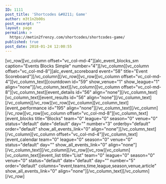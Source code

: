 ```yaml
---
ID: 1111
post_title: 'Shortcodes &#8211; Game'
author: m3t1n2b00s
post_excerpt: ""
layout: page
permalink: >
  https://metin2frenzy.com/shortcodes/shortcodes-game/
published: true
post_date: 2018-01-24 12:00:55
---
```

[vc_row][vc_column offset="vc_col-md-4"][alc_event_blocks_sm caption="Events Blocks Simple" number="4"][/vc_column][vc_column offset="vc_col-md-8"][alc_event_scoreboard event="58" title="Event Scoreboard"][/vc_column][/vc_row][vc_row][vc_column offset="vc_col-md-4"][vc_column_text][countdown id="59" show_venue="1" show_league="1" align="none"][/vc_column_text][/vc_column][vc_column offset="vc_col-md-8"][vc_column_text][event_details id="56" align="none"][/vc_column_text][vc_column_text][event_results id="56" align="none"][/vc_column_text][/vc_column][/vc_row][vc_row][vc_column][vc_column_text][event_performance id="195" align="none"][/vc_column_text][/vc_column][/vc_row][vc_row][vc_column offset="vc_col-md-8"][vc_column_text][event_blocks title="Blocks" team="0" league="0" season="0" venue="0" status="default" date="default" day="" number="3" orderby="default" order="default" show_all_events_link="0" align="none"][/vc_column_text][/vc_column][vc_column offset="vc_col-md-4"][vc_column_text][event_calendar team="0" league="0" season="0" venue="0" status="default" day="" show_all_events_link="0" align="none"][/vc_column_text][/vc_column][/vc_row][vc_row][vc_column][vc_column_text][event_list title="List" team="0" league="0" season="0" venue="0" status="default" date="default" day="" number="5" order="default" columns="event,teams,time,league,season,venue,article" show_all_events_link="0" align="none"][/vc_column_text][/vc_column][/vc_row]